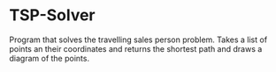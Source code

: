 # TSP-Solver
Program that solves the travelling sales person problem. Takes a list of points an their coordinates and returns the shortest path and draws a diagram of the points.
